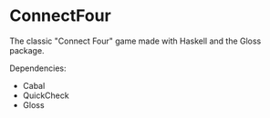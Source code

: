 # ConnectFour
The classic "Connect Four" game made with Haskell and the Gloss package.

Dependencies:
* Cabal
* QuickCheck
* Gloss
